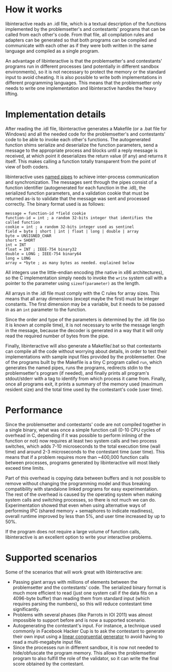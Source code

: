 # How it works

libinteractive reads an .idl file, which is a textual description of the
functions implemented by the problemsetter's and contestants' programs that can
be called from each other's code. From that file, all compilation rules
and adapters can be generated so that both programs can be compiled and
communicate with each other as if they were both written in the same language
and compiled as a single program.

An advantage of libinteractive is that the problemsetter's and contestants'
programs run in different processes (and potentially in different sandbox
environments), so it is not necessary to protect the memory or the standard
input to avoid cheating. It is also possible to write both implementations in
different programming languages. This means that the problemsetter only needs
to write one implementation and libinteractive handles the heavy lifting.

# Implementation details

After reading the .idl file, libinteractive generates a Makefile (or a .bat
file for Windows) and all the needed code for the problemsetter's and
contestants' code to be able to invoke each other's functions. The
autogenerated function shims serialize and deserialize the function parameters,
send a message to the appropriate process and blocks until a reply message
is received, at which point it deserializes the return value (if any) and
returns it itself. This makes calling a function totally transparent from
the point of view of both coders.

libinteractive uses [named pipes](http://en.wikipedia.org/wiki/Named_Pipes)
to achieve inter-process communication and synchronization. The messages sent
through the pipes consist of a function identifier (autogenerated for each
function in the .idl), the serialized function parameters, and a validation
cookie that must be returned as-is to validate that the message was sent and
processed correctly. The binary format used is as follows:

    message = function-id *field cookie
    function-id = int ; a random 32-bits integer that identifies the called function
    cookie = int ; a random 32-bits integer used as sentinel
    field = byte | short | int | float | long | double | array
    byte = UNSIGNED_CHAR
    short = SHORT
    int = INT
    float = INT ; IEEE-754 binary32
    double = LONG ; IEEE-754 binary64
    long = LONG
    array = *byte ; as many bytes as needed. explained below

All integers use the little-endian encoding (the native in x86 architectures),
so the C implementation simply needs to invoke the `write` system call with a
pointer to the parameter using `sizeof(parameter)` as the length.

All arrays in the .idl file must comply with the C rules for array sizes. This
means that all array dimensions (except maybe the first) must be integer
constants. The first dimension may be a variable, but it needs to be passed in
as an `int` parameter to the function.

Since the order and type of the parameters is determined by the .idl file (so
it is known at compile time), it is not necessary to write the message length
in the message, because the decoder is generated in a way that it will only
read the required number of bytes from the pipe.

Finally, libinteractive will also generate a Makefile/.bat so that contestants
can compile all the code without worrying about details, in order to test their
implementations with sample input files provided by the problemsetter. One of
the programs built by the Makefile is a tiny C program called `run`, which
generates the named pipes, runs the programs, redirects stdin to the
problemsetter's program (if needed), and finally prints all program's
stdout/stderr with a tag to identify from which process it came from. Finally,
once all programs exit, it prints a summary of the memory used (maximum
resident size) and the total time used by the contestant's code (user time).

# Performance

Since the problemsetter and contestants' code are not compiled together in a
single binary, what was once a simple function call (0-10 CPU cycles of
overhead in C, depending if it was possible to perform inlining of the function
or not) now requires at least two system calls and two process switches, which
adds 7-10 microseconds to the total execution time (wall time) and around 2-3
microseconds to the contestant time (user time). This means that if a problem
requires more than ~400,000 function calls between processes, programs
generated by libinteractive will most likely exceed time limits.

Part of this overhead is copying data between buffers and is not possible to
remove without changing the programming model and thus breaking compatibility
with standalone linked programs for easy experimentation. The rest of the
overhead is caused by the operating system when making system calls and
switching processes, so there is not much we can do. Experimentation showed
that even when using alternative ways of performing IPC (shared memory +
semaphores to indicate readiness), overall runtime improved by less than 5%,
and user time increased by up to 50%.

If the program does not require a large volume of function calls,
libinteractive is an excellent option to write your interactive problems.

# Supported scenarios

Some of the scenarios that will work great with libinteractive are:

* Passing giant arrays with millions of elements between the problemsetter and
  the contestants' code. The serialized binary format is much more efficient to
  read (just one system call if the data fits on a 4096-byte buffer) than
  reading them from standard input (which requires parsing the numbers), so
  this will reduce contestant time significantly.
* Problems with several phases (like Parrots in IOI 2011) was almost impossible
  to support before and is now a supported scenario.
* Autogenerating the contestant's input. For instance, a technique used
  commonly in Facebook Hacker Cup is to ask the contestant to generate their
  own input using a [linear congruential generator](http://en.wikipedia.org/wiki/Linear_congruential_generator)
  to avoid having to read a multi-megabyte input file.
* Since the processes run in different sandbox, it is now not needed to
  hide/obfuscate the program memory. This allows the problemsetter program to
  also fulfill the role of the validator, so it can write the final score
  obtained by the contestant.
